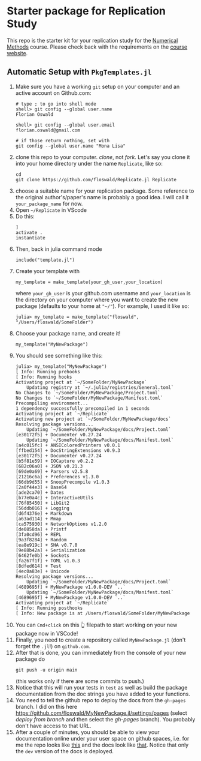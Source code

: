 # Starter package for Replication Study

This repo is the starter kit for your replication study for the [Numerical Methods](https://floswald.github.io/NumericalMethods/) course. Please check back with the requirements on the [course website](https://floswald.github.io/NumericalMethods/#term_project).

## Automatic Setup with `PkgTemplates.jl`

1. Make sure you have a working `git` setup on your computer and an active account on Github.com:
    ```
    # type ; to go into shell mode
    shell> git config --global user.name
    Florian Oswald

    shell> git config --global user.email
    florian.oswald@gmail.com

    # if those return nothing, set with
    git config --global user.name "Mona Lisa"
    ```
2. clone this repo to your computer. *clone*, not *fork*. Let's say you clone it into your home directory under the name `Replicate`, like so:
    ```
    cd
    git clone https://github.com/floswald/Replicate.jl Replicate
    ```
3. choose a suitable name for your replication package. Some reference to the original author's/paper's name is probably a good idea. I will call it `your_package_name` for now. 
4. Open `~/Replicate` in VScode
5. Do this:
    ```
    ] 
    activate .
    instantiate
    ```
6. Then, back in julia command mode
    ```
    include("template.jl")
    ```
7. Create your template with
    ```
    my_template = make_template(your_gh_user,your_location)
    ```
    where `your_gh_user` is your github.com username and `your_location` is the directory on your computer where you want to create the new package (defaults to your home at `"~/"`). For example, I used it like so:
    ```
    julia> my_template = make_template("floswald", "/Users/floswald/SomeFolder")
    ```
8. Choose your package name, and create it!
    ```
    my_template("MyNewPackage")
    ```
9.  You should see something like this:
    ```
    julia> my_template("MyNewPackage")
    [ Info: Running prehooks
    [ Info: Running hooks
    Activating project at `~/SomeFolder/MyNewPackage`
        Updating registry at `~/.julia/registries/General.toml`
    No Changes to `~/SomeFolder/MyNewPackage/Project.toml`
    No Changes to `~/SomeFolder/MyNewPackage/Manifest.toml`
    Precompiling environment...
    1 dependency successfully precompiled in 1 seconds
    Activating project at `~/Replicate`
    Activating new project at `~/SomeFolder/MyNewPackage/docs`
    Resolving package versions...
        Updating `~/SomeFolder/MyNewPackage/docs/Project.toml`
    [e30172f5] + Documenter v0.27.24
        Updating `~/SomeFolder/MyNewPackage/docs/Manifest.toml`
    [a4c015fc] + ANSIColoredPrinters v0.0.1
    [ffbed154] + DocStringExtensions v0.9.3
    [e30172f5] + Documenter v0.27.24
    [b5f81e59] + IOCapture v0.2.2
    [682c06a0] + JSON v0.21.3
    [69de0a69] + Parsers v2.5.8
    [21216c6a] + Preferences v1.3.0
    [66db9d55] + SnoopPrecompile v1.0.3
    [2a0f44e3] + Base64
    [ade2ca70] + Dates
    [b77e0a4c] + InteractiveUtils
    [76f85450] + LibGit2
    [56ddb016] + Logging
    [d6f4376e] + Markdown
    [a63ad114] + Mmap
    [ca575930] + NetworkOptions v1.2.0
    [de0858da] + Printf
    [3fa0cd96] + REPL
    [9a3f8284] + Random
    [ea8e919c] + SHA v0.7.0
    [9e88b42a] + Serialization
    [6462fe0b] + Sockets
    [fa267f1f] + TOML v1.0.3
    [8dfed614] + Test
    [4ec0a83e] + Unicode
    Resolving package versions...
        Updating `~/SomeFolder/MyNewPackage/docs/Project.toml`
    [4689695f] + MyNewPackage v1.0.0-DEV `..`
        Updating `~/SomeFolder/MyNewPackage/docs/Manifest.toml`
    [4689695f] + MyNewPackage v1.0.0-DEV `..`
    Activating project at `~/Replicate`
    [ Info: Running posthooks
    [ Info: New package is at /Users/floswald/SomeFolder/MyNewPackage
    ```
10. You can `Cmd+click` on this 👆 filepath to start working on your new package now in VSCode!
11. Finally, you need to create a repository called `MyNewPackage.jl` (don't forget the `.jl`!) on `github.com`.
12. After that is done, you can immediately from the console of your new package do
    ```
    git push -u origin main
    ```
    (this works only if there are some commits to push.)
13. Notice that this will run your tests in `test` as well as build the package documentation from the doc strings you have added to your functions.
14. You need to tell the github repo to deploy the docs from the `gh-pages` branch. I did on this here https://github.com/floswald/MyNewPackage.jl/settings/pages (select _deploy from branch_ and then select the _gh-pages_ branch). You probably don't have access to that URL.
15. After a couple of minutes, you should be able to view your documentation online under your user space on github spaces, i.e. for me the repo looks like [this](https://github.com/floswald/MyNewPackage.jl) and the docs look like [that](https://floswald.github.io/MyNewPackage.jl/dev/). Notice that only the `dev` version of the docs is deployed.